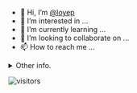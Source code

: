 - 👋 Hi, I’m [@loyep](https://github.com/loyep)
- 👀 I’m interested in ...
- 🌱 I’m currently learning ...
- 💞️ I’m looking to collaborate on ...
- 📫 How to reach me ...

<details>
  <summary>Other info.</summary>
  <br>

<!--START_SECTION:waka-->

```txt
TypeScript   37 mins         █████████████▓░░░░░░░░░░░   54.33 %
Other        13 mins         █████░░░░░░░░░░░░░░░░░░░░   20.29 %
JSON         10 mins         ███▓░░░░░░░░░░░░░░░░░░░░░   14.88 %
Bash         5 mins          ██░░░░░░░░░░░░░░░░░░░░░░░   07.72 %
Vue.js       1 min           ▒░░░░░░░░░░░░░░░░░░░░░░░░   01.76 %
```

<!--END_SECTION:waka-->

</details>

![visitors](https://visitor-badge.glitch.me/badge?page_id=loyep.loyep)
